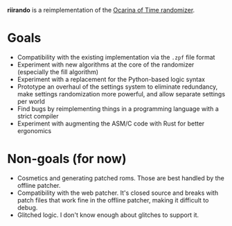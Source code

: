 **riirando** is a reimplementation of the [Ocarina of Time randomizer](https://github.com/TestRunnerSRL/OoT-Randomizer).

# Goals

* Compatibility with the existing implementation via the `.zpf` file format
* Experiment with new algorithms at the core of the randomizer (especially the fill algorithm)
* Experiment with a replacement for the Python-based logic syntax
* Prototype an overhaul of the settings system to eliminate redundancy, make settings randomization more powerful, and allow separate settings per world
* Find bugs by reimplementing things in a programming language with a strict compiler
* Experiment with augmenting the ASM/C code with Rust for better ergonomics

# Non-goals (for now)

* Cosmetics and generating patched roms. Those are best handled by the offline patcher.
* Compatibility with the web patcher. It's closed source and breaks with patch files that work fine in the offline patcher, making it difficult to debug.
* Glitched logic. I don't know enough about glitches to support it.
